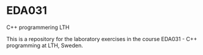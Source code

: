 # EDA031
C++ programmering LTH

This is a repository for the laboratory exercises in the course EDA031 - C++ programming at LTH, Sweden. 
